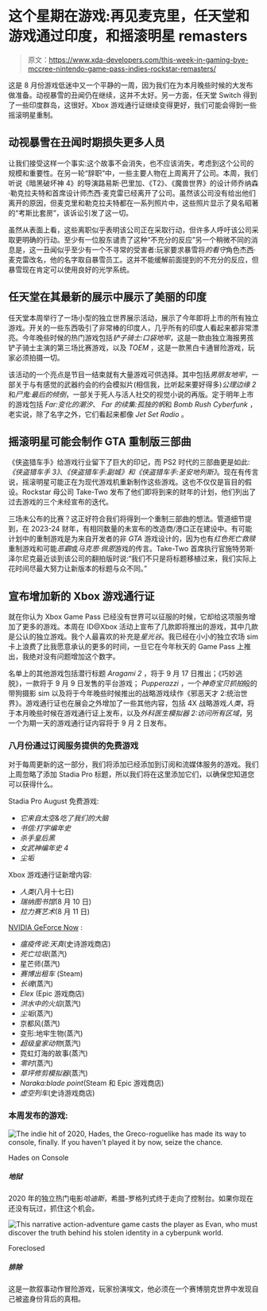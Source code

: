# 这个星期在游戏:再见麦克里，任天堂和游戏通过印度，和摇滚明星 remasters

> 原文：<https://www.xda-developers.com/this-week-in-gaming-bye-mccree-nintendo-game-pass-indies-rockstar-remasters/>

这是 8 月份游戏低迷中又一个平静的一周，因为我们在为本月晚些时候的大发布做准备。动视暴雪的丑闻仍在继续，这并不太好。另一方面，任天堂 Switch 得到了一些印度群岛，这很好。Xbox 游戏通行证继续变得更好，我们可能会得到一些摇滚明星重制。

## 动视暴雪在丑闻时期损失更多人员

让我们接受这样一个事实:这个故事不会消失，也不应该消失，考虑到这个公司的规模和重要性。在另一轮“辞职”中，一些主要人物在上周离开了公司。本周，我们听说《暗黑破坏神 4》的导演路易斯·巴里加、《T2》、《魔兽世界》的设计师乔纳森·勒克拉夫特和首席设计师杰西·麦克雷已经离开了公司。虽然该公司没有给出他们离开的原因，但麦克里和勒克拉夫特都在一系列照片中，这些照片显示了臭名昭著的“考斯比套房”，该诉讼引发了这一切。

虽然从表面上看，这些离职似乎表明该公司正在采取行动，但许多人呼吁该公司采取更明确的行动。至少有一位股东谴责了这种“不充分的反应”另一个稍微不同的消息是，这一丑闻似乎至少有一个不寻常的受害者:玩家要求暴雪将*的看守*角色杰西·麦克雷改名，他的名字取自暴雪员工。这并不能缓解前面提到的不充分的反应，但暴雪现在肯定可以使用良好的光学系统。

## 任天堂在其最新的展示中展示了美丽的印度

任天堂本周举行了一场小型的独立世界展示活动，展示了今年即将上市的所有独立游戏。开关的一些东西吸引了非常棒的印度人，几乎所有的印度人看起来都非常漂亮。今年晚些时候的热门游戏包括*铲子骑士:口袋地牢*，这是一款由独立海报男孩铲子骑士主演的第三场比赛游戏，以及 *TOEM* ，这是一款黑白卡通冒险游戏，玩家必须拍摄一切。

该活动的一个亮点是节目一结束就有大量游戏可供选择。其中包括*男朋友地牢*，一部关于与有感觉的武器约会的约会模拟片(相信我，比听起来要好得多)*公理边缘 2* 和*尸鬼:最后的倾倒*，一部关于死人与活人社交的视觉小说的再版。定于明年上市的游戏包括 *Far:变化的潮汐*、 *Far 的续集:孤独的帆*和 *Bomb Rush Cyberfunk* ，老实说，除了名字之外，它们看起来都像 *Jet Set Radio* 。

## 摇滚明星可能会制作 GTA 重制版三部曲

《侠盗猎车手》给游戏行业留下了巨大的印记，而 PS2 时代的三部曲更是如此:*《侠盗猎车手 3》*、*《侠盗猎车手:副城》*和*《侠盗猎车手:圣安地列斯》*。现在有传言说，摇滚明星可能正在为现代游戏机重新制作这些游戏。这也不仅仅是盲目的假设。Rockstar 母公司 Take-Two 发布了他们即将到来的财年的计划，他们列出了过去游戏的三个未经宣布的迭代。

三场未公布的比赛？这正好符合我们将得到一个重制三部曲的想法。管道细节提到，在 2023-24 财年，有相同数量的未宣布的改造商/港口正在建设中。有可能计划中的重制游戏是为来自开发者的非 *GTA* 游戏设计的，因为也有*红色死亡救赎*重制游戏和可能*恶霸*或*马克思·佩恩*游戏的传言。Take-Two 首席执行官施特劳斯·泽尔尼克最近谈到该公司的翻拍版时说:“我们不只是将标题移植过来，我们实际上花时间尽最大努力让新版本的标题与众不同。”

## 宣布增加新的 Xbox 游戏通行证

就在你认为 Xbox Game Pass 已经没有世界可以征服的时候，它却给这项服务增加了更多的游戏。本周在 ID@Xbox 活动上宣布了几款即将推出的游戏，其中几款是公认的独立游戏。我个人最喜欢的补充是*星光谷*。我已经在小小的独立农场 sim 卡上浪费了比我愿意承认的更多的时间，一旦它在今年秋天的 Game Pass 上推出，我绝对没有问题增加这个数字。

名单上的其他游戏包括潜行标题 *Aragami 2* ，将于 9 月 17 日推出；《巧妙逃脱》，一款将于 9 月 9 日发售的平台游戏； *Pupperazzi* ，一个*神奇宝贝抓拍*般的带狗摄影 sim 以及将于今年晚些时候推出的战略游戏续作《邪恶天才 2:统治世界》。游戏通行证也在展会之外增加了一些其他内容，包括 4X 战略游戏*人类*，将于本月晚些时候在游戏通行证上发布，以及*外科医生模拟器 2:访问所有区域*，另一个为期一天的游戏通行证内容将于 9 月 2 日发布。

### 八月份通过订阅服务提供的免费游戏

对于每周更新的这一部分，我们将添加已经添加到订阅和流媒体服务的游戏。我们上周忽略了添加 Stadia Pro 标题，所以我们将在这里添加它们，以确保您知道您可以获得什么。

Stadia Pro August 免费游戏:

*   *它来自太空&吃了我们的大脑*
*   *书信:打字编年史*
*   *杀手皇后黑*
*   *女武神编年史 4*
*   *尘垢*

Xbox 游戏通行证新增内容:

*   *人类*(八月十七日)
*   *瑞纳图书馆*(8 月 10 日)
*   *拉力赛艺术*(8 月 11 日)

[NVIDIA GeForce Now](https://www.xda-developers.com/geforce-now-august-2021-games/) :

*   *瘟疫传说:天真*(史诗游戏商店)
*   *死亡垃圾*(蒸汽)
*   星芒师(蒸汽)
*   *赛博出租车* (Steam)
*   *长魂*(蒸汽)
*   *Elex* (Epic 游戏商店)
*   *洪水中的火焰*(蒸汽)
*   *尘垢*(蒸汽)
*   京都风(蒸汽)
*   变形:地牢生物(蒸汽)
*   *超级皇家动物*(蒸汽)
*   霓虹灯海的故事(蒸汽)
*   *零时*(蒸汽)
*   *草坪修剪模拟器*(蒸汽)
*   *Naraka:blade point*(Steam 和 Epic 游戏商店)
*   *虚空列车*(史诗游戏商店)

### 本周发布的游戏:

 <picture>![The indie hit of 2020, <em>Hades</em>, the Greco-roguelike has made its way to console, finally. If you haven't played it by now, seize the chance.](img/540f3c590e12bf46c0b51b572d25e38c.png)</picture> 

Hades on Console

##### 地狱

2020 年的独立热门电影*哈迪斯*，希腊-罗格列式终于走向了控制台。如果你现在还没有玩过，抓住这个机会。

 <picture>![This narrative action-adventure game casts the player as Evan, who must discover the truth behind his stolen identity in a cyberpunk world.](img/73f92b43aa88ff32b8ed7a4f306a88ee.png)</picture> 

Foreclosed

##### 排除

这是一款叙事动作冒险游戏，玩家扮演埃文，他必须在一个赛博朋克世界中发现自己被盗身份背后的真相。
